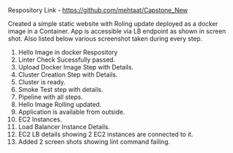 Respository Link - https://github.com/mehtaat/Capstone_New

Created a simple static website with Roling update deployed as a docker image in a Container. App is accessible via LB endpoint as shown in screen shot. Also listed below various screenshot taken during every step.

1) Hello Image in docker Respository
2) Linter Check Sucessfully passed.
3) Upload Docker Image Step with Details.
4) Cluster Creation Step with Details.
5) Cluster is ready.
6) Smoke Test step with details.
7) Pipeline with all steps.
8) Hello Image Rolling updated.
9) Application is available from outside.
10) EC2 Instances.
11) Load Balancer Instance Details.
12) EC2 LB details showing 2 EC2 instances are connected to it.
13) Added 2 screen shots showing lint command failing.